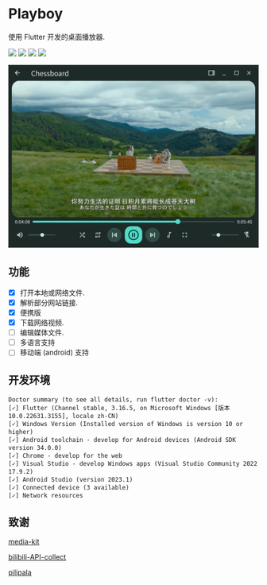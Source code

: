 # Playboy

使用 Flutter 开发的桌面播放器.

![](https://ziadoua.github.io/m3-Markdown-Badges/badges/LicenceCCBYNC/licenceccbync3.svg)
![](https://ziadoua.github.io/m3-Markdown-Badges/badges/Windows/windows3.svg)
![](https://ziadoua.github.io/m3-Markdown-Badges/badges/Linux/linux3.svg)
![](https://ziadoua.github.io/m3-Markdown-Badges/badges/Android/android3.svg)

![](./screenshots/screenshot.png)

## 功能

- [x] 打开本地或网络文件.
- [x] 解析部分网站链接.
- [x] 便携版
- [x] 下载网络视频.
- [ ] 编辑媒体文件.
- [ ] 多语言支持
- [ ] 移动端 (android) 支持

## 开发环境

```
Doctor summary (to see all details, run flutter doctor -v):
[✓] Flutter (Channel stable, 3.16.5, on Microsoft Windows [版本 10.0.22631.3155], locale zh-CN)
[✓] Windows Version (Installed version of Windows is version 10 or higher)
[✓] Android toolchain - develop for Android devices (Android SDK version 34.0.0)
[✓] Chrome - develop for the web
[✓] Visual Studio - develop Windows apps (Visual Studio Community 2022 17.9.2)
[✓] Android Studio (version 2023.1)
[✓] Connected device (3 available)
[✓] Network resources
```

## 致谢

[media-kit](https://github.com/media-kit/media-kit)

[bilibili-API-collect](https://github.com/SocialSisterYi/bilibili-API-collect)

[pilipala](https://github.com/guozhigq/pilipala)